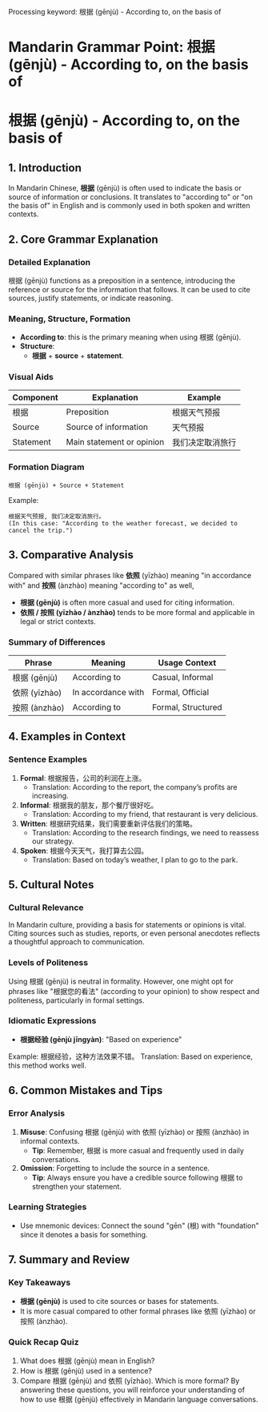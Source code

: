 Processing keyword: 根据 (gēnjù) - According to, on the basis of
# Mandarin Grammar Point: 根据 (gēnjù) - According to, on the basis of
# 根据 (gēnjù) - According to, on the basis of
## 1. Introduction
In Mandarin Chinese, **根据** (gēnjù) is often used to indicate the basis or source of information or conclusions. It translates to "according to" or "on the basis of" in English and is commonly used in both spoken and written contexts.
## 2. Core Grammar Explanation
### Detailed Explanation
根据 (gēnjù) functions as a preposition in a sentence, introducing the reference or source for the information that follows. It can be used to cite sources, justify statements, or indicate reasoning.
### Meaning, Structure, Formation
- **According to**: this is the primary meaning when using 根据 (gēnjù).
- **Structure**:
  - **根据** + **source** + **statement**.
  
### Visual Aids
| Component | Explanation               | Example                      |
|-----------|---------------------------|------------------------------|
| 根据      | Preposition               | 根据天气预报                |
| Source    | Source of information     | 天气预报                    |
| Statement | Main statement or opinion | 我们决定取消旅行           |
  
### Formation Diagram
```
根据 (gēnjù) + Source + Statement
```
Example:
```
根据天气预报, 我们决定取消旅行。
(In this case: "According to the weather forecast, we decided to cancel the trip.")
```
## 3. Comparative Analysis
Compared with similar phrases like **依照** (yīzhào) meaning "in accordance with" and **按照** (ànzhào) meaning "according to" as well, 
- **根据 (gēnjù)** is often more casual and used for citing information.
- **依照 / 按照 (yīzhào / ànzhào)** tends to be more formal and applicable in legal or strict contexts.
### Summary of Differences
| Phrase     | Meaning               | Usage Context     |
|------------|-----------------------|--------------------|
| 根据 (gēnjù) | According to         | Casual, Informal   |
| 依照 (yīzhào) | In accordance with   | Formal, Official    |
| 按照 (ànzhào) | According to         | Formal, Structured  |
## 4. Examples in Context
### Sentence Examples
1. **Formal**: 根据报告，公司的利润在上涨。
   - Translation: According to the report, the company’s profits are increasing.
2. **Informal**: 根据我的朋友，那个餐厅很好吃。
   - Translation: According to my friend, that restaurant is very delicious.
3. **Written**: 根据研究结果，我们需要重新评估我们的策略。
   - Translation: According to the research findings, we need to reassess our strategy.
4. **Spoken**: 根据今天天气，我打算去公园。
   - Translation: Based on today’s weather, I plan to go to the park.
## 5. Cultural Notes
### Cultural Relevance
In Mandarin culture, providing a basis for statements or opinions is vital. Citing sources such as studies, reports, or even personal anecdotes reflects a thoughtful approach to communication.
### Levels of Politeness
Using 根据 (gēnjù) is neutral in formality. However, one might opt for phrases like "根据您的看法" (according to your opinion) to show respect and politeness, particularly in formal settings.
### Idiomatic Expressions
- **根据经验 (gēnjù jīngyàn)**: "Based on experience"
  
Example: 根据经验，这种方法效果不错。
Translation: Based on experience, this method works well.
## 6. Common Mistakes and Tips
### Error Analysis
1. **Misuse**: Confusing 根据 (gēnjù) with 依照 (yīzhào) or 按照 (ànzhào) in informal contexts.
   - **Tip**: Remember, 根据 is more casual and frequently used in daily conversations.
2. **Omission**: Forgetting to include the source in a sentence.
   - **Tip**: Always ensure you have a credible source following 根据 to strengthen your statement.
### Learning Strategies
- Use mnemonic devices: Connect the sound "gēn" (根) with "foundation" since it denotes a basis for something.
  
## 7. Summary and Review
### Key Takeaways
- **根据 (gēnjù)** is used to cite sources or bases for statements.
- It is more casual compared to other formal phrases like 依照 (yīzhào) or 按照 (ànzhào).
### Quick Recap Quiz
1. What does 根据 (gēnjù) mean in English?
2. How is 根据 (gēnjù) used in a sentence?
3. Compare 根据 (gēnjù) and 依照 (yīzhào). Which is more formal?
By answering these questions, you will reinforce your understanding of how to use 根据 (gēnjù) effectively in Mandarin language conversations.
